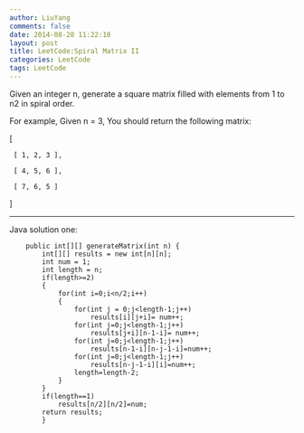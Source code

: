 ```yaml
---
author: LiuYang
comments: false
date: 2014-08-28 11:22:10
layout: post
title: LeetCode:Spiral Matrix II
categories: LeetCode
tags: LeetCode
---
```


Given an integer n, generate a square matrix filled with elements from 1 to n2 in spiral order.

For example,
Given n = 3,
You should return the following matrix:

[

     [ 1, 2, 3 ],

     [ 4, 5, 6 ],

     [ 7, 6, 5 ]

]

***
Java solution one:


		public int[][] generateMatrix(int n) {
			int[][] results = new int[n][n];
			int num = 1;
			int length = n;
			if(length>=2)
			{
				for(int i=0;i<n/2;i++)
				{
					for(int j = 0;j<length-1;j++)
						results[i][j+i]= num++;
					for(int j=0;j<length-1;j++)
						results[j+i][n-1-i]= num++;
					for(int j=0;j<length-1;j++)
						results[n-1-i][n-j-1-i]=num++;
					for(int j=0;j<length-1;j++)
						results[n-j-1-i][i]=num++;
					length=length-2;
				}
			}
			if(length==1)
				results[n/2][n/2]=num;
			return results;
			}

